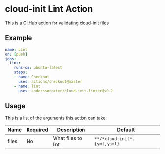# cloud-init Lint Action

This is a GitHub action for validating cloud-init files

## Example

```yaml
name: Lint
on: [push]
jobs:
  lint:
    runs-on: ubuntu-latest
    steps: 
    - name: Checkout
      uses: actions/checkout@master
    - name: lint
      uses: anderssonpeter/cloud-init-linter@v0.2
```

## Usage

This is a list of the arguments this action can take:

| Name  | Required | Description        | Default                     |
|-------|----------|--------------------|-----------------------------|
| files | No       | What files to lint | `**/*cloud-init*.{yml,yaml}` |

